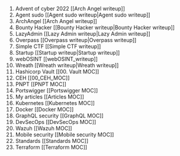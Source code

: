 1. Advent of cyber 2022 [[Arch Angel writeup]]
2. Agent sudo [[Agent sudo writeup|Agent sudo writeup]]
3. ArchAngel [[Arch Angel writeup]]
4. Bounty Hacker [[Bounty Hacker writeup|Bounty Hacker writeup]]
5. LazyAdmin [[Lazy Admin writeup|Lazy Admin writeup]]
6. Overpass [[Overpass writeup|Overpass writeup]]
7. Simple CTF [[Simple CTF writeup]]
8. Startup [[Startup writeup|Startup writeup]]
9. webOSINT [[webOSINT_writeup]]
10. Wreath [[Wreath writeup|Wreath writeup]]
11. Hashicorp Vault [[00. Vault MOC]]
12. CEH [[00_CEH_MOC]]
13. PNPT [[PNPT MOC]]
14. Portswigger [[Portswigger MOC]]
15. My articles [[Articles MOC]]
16. Kubernetes [[Kubernetes MOC]]
17. Docker [[Docker MOC]]
18. GraphQL security [[GraphQL MOC]]
19. DevSecOps [[DevSecOps MOC]]
20. Wazuh [[Wazuh MOC]]
21. Mobile security [[Mobile security MOC]]
22. Standards [[Standards MOC]]
23. Terraform [[Terraform MOC]]
